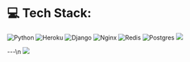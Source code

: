 
# 💻 Tech Stack:
![Python](https://img.shields.io/badge/python-3670A0?style=for-the-badge&logo=python&logoColor=ffdd54) ![Heroku](https://img.shields.io/badge/heroku-%23430098.svg?style=for-the-badge&logo=heroku&logoColor=white) ![Django](https://img.shields.io/badge/django-%23092E20.svg?style=for-the-badge&logo=django&logoColor=white) ![Nginx](https://img.shields.io/badge/nginx-%23009639.svg?style=for-the-badge&logo=nginx&logoColor=white) ![Redis](https://img.shields.io/badge/redis-%23DD0031.svg?style=for-the-badge&logo=redis&logoColor=white) ![Postgres](https://img.shields.io/badge/postgres-%23316192.svg?style=for-the-badge&logo=postgresql&logoColor=white)
![](https://github-readme-stats.vercel.app/api/top-langs/?username=ghoulsss&theme=dark&hide_border=true&include_all_commits=false&count_private=false&layout=compact)

---\n
[![](https://visitcount.itsvg.in/api?id=ghoulsss&icon=0&color=0)](https://visitcount.itsvg.in)

<!-- Proudly created with GPRM ( https://gprm.itsvg.in ) -->

